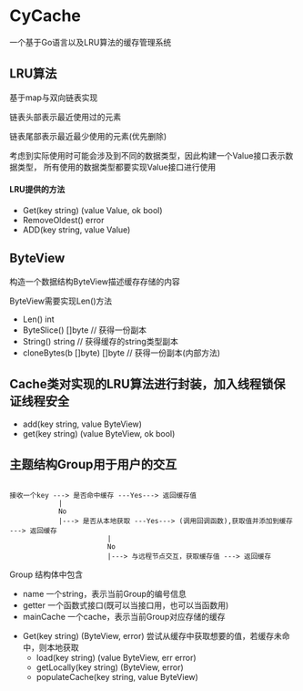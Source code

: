 # CyCache
一个基于Go语言以及LRU算法的缓存管理系统

## LRU算法 
基于map与双向链表实现

链表头部表示最近使用过的元素

链表尾部表示最近最少使用的元素(优先删除)

考虑到实际使用时可能会涉及到不同的数据类型，因此构建一个Value接口表示数据类型，
所有使用的数据类型都要实现Value接口进行使用

#### LRU提供的方法
- Get(key string) (value Value, ok bool)
- RemoveOldest() error
- ADD(key string, value Value)

## ByteView
构造一个数据结构ByteView描述缓存存储的内容

ByteView需要实现Len()方法
- Len() int
- ByteSlice() []byte // 获得一份副本
- String() string // 获得缓存的string类型副本
- cloneBytes(b []byte) []byte // 获得一份副本(内部方法)

## Cache类对实现的LRU算法进行封装，加入线程锁保证线程安全

- add(key string, value ByteView)
- get(key string) (value ByteView, ok bool)

## 主题结构Group用于用户的交互
```

接收一个key ---> 是否命中缓存 ---Yes---> 返回缓存值
            |
            No
            |---> 是否从本地获取 ---Yes---> (调用回调函数),获取值并添加到缓存 ---> 返回缓存
                        |
                        No
                        |---> 与远程节点交互，获取缓存值 ---> 返回缓存 
```

Group 结构体中包含
- name 一个string，表示当前Group的编号信息
- getter 一个函数式接口(既可以当接口用，也可以当函数用)
- mainCache 一个cache，表示当前Group对应存储的缓存
* Get(key string) (ByteView, error) 尝试从缓存中获取想要的值，若缓存未命中，则本地获取
    * load(key string) (value ByteView, err error)
    * getLocally(key string) (ByteView, error)
    * populateCache(key string, value ByteView)
